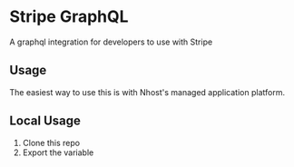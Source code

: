 # Stripe GraphQL

A graphql integration for developers to use with Stripe

## Usage

The easiest way to use this is with Nhost's managed application platform.

## Local Usage

1. Clone this repo
2. Export the variable
